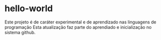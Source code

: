 # hello-world
Este projeto é de caráter experimental e de aprendizado nas linguagens de programação
Esta atualização faz parte do aprendiado e inicialização no sistema github.
